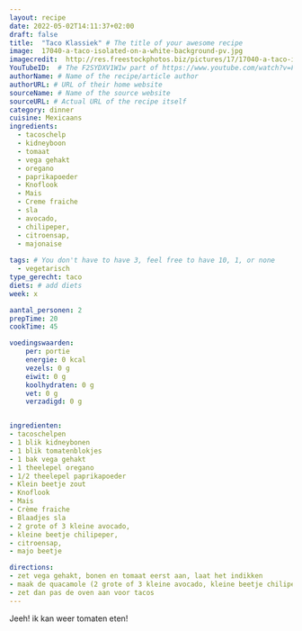 ```yaml
---
layout: recipe
date: 2022-05-02T14:11:37+02:00
draft: false
title:  "Taco Klassiek" # The title of your awesome recipe
image:  17040-a-taco-isolated-on-a-white-background-pv.jpg
imagecredit:  http://res.freestockphotos.biz/pictures/17/17040-a-taco-isolated-on-a-white-background-pv.jpg
YouTubeID:  # The F2SYDXV1W1w part of https://www.youtube.com/watch?v=F2SYDXV1W1w
authorName: # Name of the recipe/article author
authorURL: # URL of their home website
sourceName: # Name of the source website
sourceURL: # Actual URL of the recipe itself
category: dinner
cuisine: Mexicaans
ingredients:
  - tacoschelp
  - kidneyboon
  - tomaat
  - vega gehakt
  - oregano
  - paprikapoeder
  - Knoflook
  - Mais
  - Creme fraiche
  - sla
  - avocado, 
  - chilipeper, 
  - citroensap, 
  - majonaise
  
tags: # You don't have to have 3, feel free to have 10, 1, or none
  - vegetarisch
type_gerecht: taco
diets: # add diets
week: x

aantal_personen: 2
prepTime: 20
cookTime: 45

voedingswaarden:
    per: portie
    energie: 0 kcal
    vezels: 0 g
    eiwit: 0 g
    koolhydraten: 0 g
    vet: 0 g
    verzadigd: 0 g


ingredienten:
- tacoschelpen
- 1 blik kidneybonen
- 1 blik tomatenblokjes
- 1 bak vega gehakt
- 1 theelepel oregano
- 1/2 theelepel paprikapoeder
- Klein beetje zout
- Knoflook
- Mais
- Crème fraiche
- Blaadjes sla
- 2 grote of 3 kleine avocado, 
- kleine beetje chilipeper, 
- citroensap, 
- majo beetje

directions:
- zet vega gehakt, bonen en tomaat eerst aan, laat het indikken
- maak de quacamole (2 grote of 3 kleine avocado, kleine beetje chilipeper, zout, citroensap, knoflook (half), majo beetje)
- zet dan pas de oven aan voor tacos
---
```


Jeeh! ik kan weer tomaten eten!
